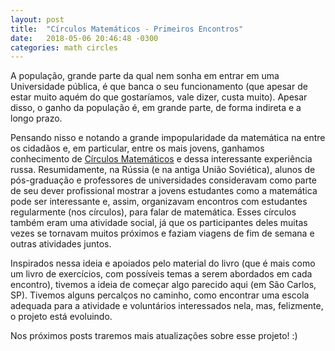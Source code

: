 ```yaml
---
layout: post
title:  "Círculos Matemáticos - Primeiros Encontros"
date:   2018-05-06 20:46:48 -0300
categories: math circles
---
```


A população, grande parte da qual nem sonha em entrar em uma Universidade pública, é que banca o seu
funcionamento (que apesar de estar muito aquém do que gostaríamos, vale dizer, custa muito). Apesar
disso, o ganho da população é, em grande parte, de forma indireta e a longo prazo.

Pensando nisso e notando a grande impopularidade da matemática na entre os cidadãos e, em particular, entre os mais
jovens, ganhamos conhecimento de [Círculos Matemáticos][math-circle] e dessa interessante experiência russa.
Resumidamente, na Rússia (e na antiga União Soviética), alunos de pós-graduação e professores de universidades consideravam como parte de seu dever profissional mostrar a jovens estudantes como a matemática pode ser interessante e, assim, organizavam encontros com estudantes regularmente (nos círculos), para falar de matemática. Esses círculos também eram uma atividade social, já que os participantes deles muitas vezes se tornavam muitos próximos e faziam viagens de fim de semana e outras atividades juntos.

Inspirados nessa ideia e apoiados pelo material do livro (que é mais como um livro de exercícios,
com possíveis temas a serem abordados em cada encontro), tivemos a ideia de começar algo parecido
aqui (em São Carlos, SP). Tivemos alguns percalços no caminho, como encontrar uma escola adequada
para a atividade e voluntários interessados nela, mas, felizmente, o projeto está evoluindo.

Nos próximos posts traremos mais atualizações sobre esse projeto! :)

[math-circle]: https://loja.sbm.org.br/index.php/impa/circulos-matematicos/circulos-matematicos-a-experiencia-russa.html
